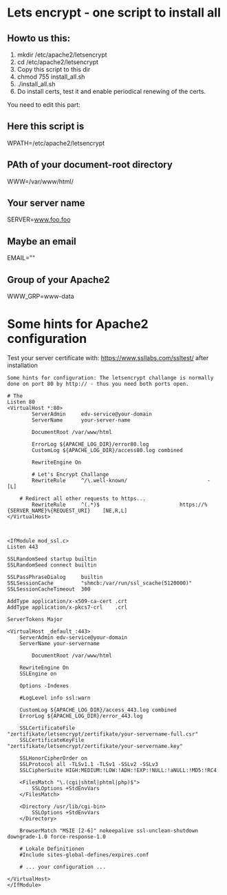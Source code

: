 
# Lets encrypt - one script to install all


## Howto us this:
1) mkdir /etc/apache2/letsencrypt
2) cd /etc/apache2/letsencrypt
3) Copy this script to this dir
4) chmod 755 install_all.sh
5) ./install_all.sh
6) Do install certs, test it and enable periodical renewing of the certs.


You need to edit this part:

## Here this script is
WPATH=/etc/apache2/letsencrypt

## PAth of your document-root directory
WWW=/var/www/html/

## Your server name
SERVER=www.foo.foo

## Maybe an email
EMAIL=""

## Group of your Apache2
WWW_GRP=www-data


# Some hints for Apache2 configuration
Test your server certificate with: https://www.ssllabs.com/ssltest/ after installation 

```
Some hints for configuration: The letsencrypt challange is normally done on port 80 by http:// - thus you need both ports open. 

# The 
Listen 80
<VirtualHost *:80>
        ServerAdmin     edv-service@your-domain
        ServerName      your-server-name

        DocumentRoot /var/www/html

        ErrorLog ${APACHE_LOG_DIR}/error80.log
        CustomLog ${APACHE_LOG_DIR}/access80.log combined 
        
        RewriteEngine On

        # Let's Encrypt Challange
        RewriteRule     ^/\.well-known/                          -                       [L]

	# Redirect all other requests to https...
        RewriteRule     ^(.*)$                          https://%{SERVER_NAME}%{REQUEST_URI}    [NE,R,L]
</VirtualHost>



<IfModule mod_ssl.c>
Listen 443

SSLRandomSeed startup builtin
SSLRandomSeed connect builtin

SSLPassPhraseDialog     builtin
SSLSessionCache         "shmcb:/var/run/ssl_scache(5120000)"
SSLSessionCacheTimeout  300

AddType application/x-x509-ca-cert .crt
AddType application/x-pkcs7-crl    .crl

ServerTokens Major

<VirtualHost _default_:443>
	ServerAdmin edv-service@your-domain
	ServerName your-servername
                
        DocumentRoot /var/www/html

	RewriteEngine On
	SSLEngine on

	Options -Indexes
	  
	#LogLevel info ssl:warn
              
	CustomLog ${APACHE_LOG_DIR}/access_443.log combined            
	ErrorLog ${APACHE_LOG_DIR}/error_443.log
  
	SSLCertificateFile              "zertifikate/letsencrypt/zertifikate/your-servername-full.csr"
	SSLCertificateKeyFile           "zertifikate/letsencrypt/zertifikate/your-servername.key"

	SSLHonorCipherOrder on
	SSLProtocol all -TLSv1.1 -TLSv1 -SSLv2 -SSLv3
	SSLCipherSuite HIGH:MEDIUM:!LOW:!ADH:!EXP:!NULL:!aNULL:!MD5:!RC4
          
	<FilesMatch "\.(cgi|shtml|phtml|php)$">
		SSLOptions +StdEnvVars
	</FilesMatch>

	<Directory /usr/lib/cgi-bin>
		SSLOptions +StdEnvVars
	</Directory>

	BrowserMatch "MSIE [2-6]" nokeepalive ssl-unclean-shutdown downgrade-1.0 force-response-1.0            

	# Lokale Definitionen
	#Include sites-global-defines/expires.conf

	# ... your configuration ...

</VirtualHost>
</IfModule>
```
